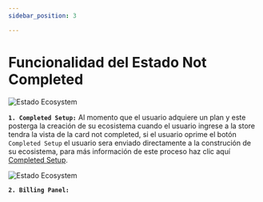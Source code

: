 ```yaml
---
sidebar_position: 3

---
```


# Funcionalidad del Estado Not Completed

![Estado Ecosystem](/img/store-usuario/plan-settings/card-ecosystem/card-funcionality/status_not_completed-setup.png)

**`1. Completed Setup:`** Al momento que el usuario adquiere un plan y este posterga la creación de su ecosistema cuando el usuario ingrese a la store tendra la vista de la card not completed, si el usuario oprime el botón `Completed Setup` el usuario sera enviado directamente a la construción de su ecosistema, para más información de este proceso haz clic aquí [Completed Setup](/docs/waizant-store/manual-usuario/get-started#build-my-ecosystem).

![Estado Ecosystem](/img/store-usuario/plan-settings/card-ecosystem/card-funcionality/status_not_completed-billing.png)

**`2. Billing Panel:`**
